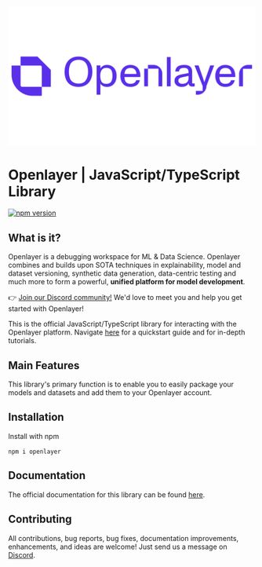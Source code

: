 <div align="left">
  <img src="static/logo.png"><br>
</div>

# Openlayer | JavaScript/TypeScript Library

[![npm version](https://badge.fury.io/js/openlayer.svg)](https://badge.fury.io/js/openlayer)

## What is it?

Openlayer is a debugging workspace for ML & Data Science. Openlayer combines and builds upon SOTA techniques in explainability, model and dataset versioning, synthetic data generation, data-centric testing and much more to form a powerful, **unified platform for model development**.

👉 [Join our Discord community!](https://discord.gg/t6wS2g6MMB) We'd love to meet you and help you get started with Openlayer!

This is the official JavaScript/TypeScript library for interacting with the Openlayer platform. Navigate [here](https://docs.openlayer.com) for a quickstart guide and for in-depth tutorials.

## Main Features

This library's primary function is to enable you to easily package your models and datasets and add them to your Openlayer account.

## Installation

Install with npm

```console
npm i openlayer
```

## Documentation

The official documentation for this library can be found [here](https://docs.openlayer.com).

## Contributing

All contributions, bug reports, bug fixes, documentation improvements, enhancements, and ideas are welcome! Just send us a message on [Discord](https://discord.gg/t6wS2g6MMB).

